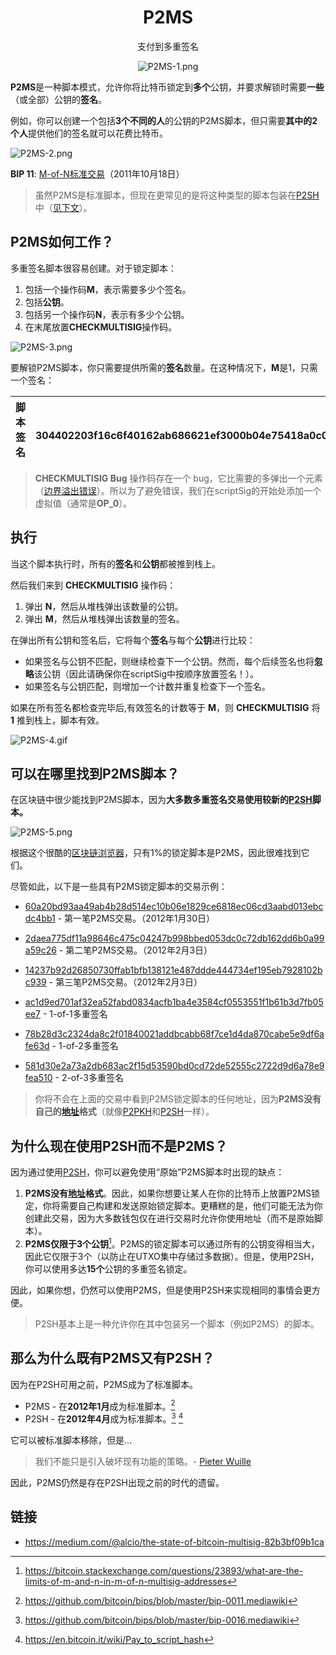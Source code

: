 # <center>P2MS</center>
<center>支付到多重签名

![P2MS-1.png](img/P2MS-1%20(1).png)</center>

**P2MS**是一种脚本模式，允许你将比特币锁定到**多个**公钥，并要求解锁时需要**一些**（或全部）公钥的**签名**。

例如，你可以创建一个包括**3个不同的人**的公钥的P2MS脚本，但只需要**其中的2个人**提供他们的签名就可以花费比特币。

![P2MS-2.png](img/P2MS-2%20(1).png)

**BIP 11**: [M-of-N标准交易](https://github.com/bitcoin/bips/blob/master/bip-0011.mediawiki)（2011年10月18日）

>虽然P2MS是标准脚本，但现在更常见的是将这种类型的脚本包装在[P2SH](../P2SH/P2SH.md)中（[见下文](#为什么我们现在使用p2sh而不是p2ms)）。

## P2MS如何工作？
多重签名脚本很容易创建。对于锁定脚本：

1. 包括一个操作码**M**，表示需要多少个签名。
2. 包括**公钥**。
3. 包括另一个操作码**N**，表示有多少个公钥。
4. 在末尾放置**CHECKMULTISIG**操作码。

![P2MS-3.png](img/P2MS-3.png)

要解锁P2MS脚本，你只需要提供所需的**签名**数量。在这种情况下，**M**是1，只需一个签名：

|脚本签名|OP_0 304402203f16c6f40162ab686621ef3000b04e75418a0c0cb2d8aebeac894ae360ac1e780220ddc15ecdfc3507ac48e1681a33eb60996631bf6bf5bc0a0682c4db743ce7ca2b01|
|---|---|

>**CHECKMULTISIG Bug** 操作码存在一个 bug，它比需要的多弹出一个元素（[边界溢出错误](https://stackoverflow.com/questions/2939869/what-is-exactly-the-off-by-one-errors-in-the-while-loop)）。所以为了避免错误，我们在scriptSig的开始处添加一个虚拟值（通常是**OP_0**）。

## 执行
当这个脚本执行时，所有的**签名**和**公钥**都被推到栈上。

然后我们来到 **CHECKMULTISIG** 操作码：

1. 弹出 **N**，然后从堆栈弹出该数量的公钥。
2. 弹出 **M**，然后从堆栈弹出该数量的签名。

在弹出所有公钥和签名后，它将每个**签名**与每个**公钥**进行比较：

* 如果签名与公钥不匹配，则继续检查下一个公钥。然而，每个后续签名也将**忽略**该公钥（因此请确保你在scriptSig中按顺序放置签名！）。
* 如果签名与公钥匹配，则增加一个计数并重复检查下一个签名。

如果在所有签名都检查完毕后,有效签名的计数等于 **M**，则 **CHECKMULTISIG** 将 **1** 推到栈上，脚本有效。

![P2MS-4.gif](img/P2PMS-4%20(1).gif)

## 可以在哪里找到P2MS脚本？
在区块链中很少能找到P2MS脚本，因为**大多数多重签名交易使用较新的[P2SH](../P2SH/P2SH.md)脚本。**

![P2MS-5.png](img/P2MS-5%20(1).png)

根据这个很酷的[区块链浏览器](https://webbtc.com/stats)，只有1%的锁定脚本是P2MS，因此很难找到它们。

尽管如此，以下是一些具有P2MS锁定脚本的交易示例：

* [60a20bd93aa49ab4b28d514ec10b06e1829ce6818ec06cd3aabd013ebcdc4bb1](https://learnmeabitcoin.com/explorer/transaction/60a20bd93aa49ab4b28d514ec10b06e1829ce6818ec06cd3aabd013ebcdc4bb1) - 第一笔P2MS交易。（2012年1月30日）
* [2daea775df11a98646c475c04247b998bbed053dc0c72db162dd6b0a99a59c26](https://learnmeabitcoin.com/explorer/transaction/2daea775df11a98646c475c04247b998bbed053dc0c72db162dd6b0a99a59c26) - 第二笔P2MS交易。（2012年2月3日）
* [14237b92d26850730ffab1bfb138121e487ddde444734ef195eb7928102bc939](https://learnmeabitcoin.com/explorer/transaction/14237b92d26850730ffab1bfb138121e487ddde444734ef195eb7928102bc939) - 第三笔P2MS交易。（2012年2月3日）


* [ac1d9ed701af32ea52fabd0834acfb1ba4e3584cf0553551f1b61b3d7fb05ee7](https://learnmeabitcoin.com/explorer/transaction/ac1d9ed701af32ea52fabd0834acfb1ba4e3584cf0553551f1b61b3d7fb05ee7) - 1-of-1多重签名
* [78b28d3c2324da8c2f01840021addbcabb68f7ce1d4da870cabe5e9df6afe63d](https://learnmeabitcoin.com/explorer/transaction/78b28d3c2324da8c2f01840021addbcabb68f7ce1d4da870cabe5e9df6afe63d) - 1-of-2多重签名
* [581d30e2a73a2db683ac2f15d53590bd0cd72de52555c2722d9d6a78e9fea510](https://learnmeabitcoin.com/explorer/transaction/581d30e2a73a2db683ac2f15d53590bd0cd72de52555c2722d9d6a78e9fea510) - 2-of-3多重签名

>你将不会在上面的交易中看到P2MS锁定脚本的任何地址，因为**P2MS没有自己的[地址](../../Keys/Address/Address.md)格式**（就像[P2PKH](../P2PKH/P2PKH.md)和[P2SH](../P2SH/P2SH.md)一样）。

## 为什么现在使用P2SH而不是P2MS？

因为通过使用[P2SH](../P2SH/P2SH.md)，你可以避免使用“原始”P2MS脚本时出现的缺点：

1. **P2MS没有[地址](../../Keys/Address/Address.md)格式**。因此，如果你想要让某人在你的比特币上放置P2MS锁定，你将需要自己构建和发送原始锁定脚本。更糟糕的是，他们可能无法为你创建此交易，因为大多数钱包仅在进行交易时允许你使用地址（而不是原始脚本）。
2. **P2MS仅限于3个公钥**[^1]。P2MS的锁定脚本可以通过所有的公钥变得相当大，因此它仅限于3个（以防止在UTXO集中存储过多数据）。但是，使用P2SH，你可以使用多达**15个**公钥的多重签名锁定。
   
因此，如果你想，仍然可以使用P2MS，但是使用P2SH来实现相同的事情会更方便。

>P2SH基本上是一种允许你在其中包装另一个脚本（例如P2MS）的脚本。

## 那么为什么既有P2MS又有P2SH？

因为在P2SH可用之前，P2MS成为了标准脚本。

* P2MS - 在**2012年1月**成为标准脚本。[^2]
* P2SH - 在**2012年4月**成为标准脚本。[^3] [^4]

它可以被标准脚本移除，但是…

>我们不能只是引入破坏现有功能的策略。- [Pieter Wuille](https://twitter.com/pwuille)

因此，P2MS仍然是存在P2SH出现之前的时代的遗留。

## 链接
* https://medium.com/@alcio/the-state-of-bitcoin-multisig-82b3bf09b1ca

[^1]:https://bitcoin.stackexchange.com/questions/23893/what-are-the-limits-of-m-and-n-in-m-of-n-multisig-addresses
[^2]:https://github.com/bitcoin/bips/blob/master/bip-0011.mediawiki
[^3]:https://github.com/bitcoin/bips/blob/master/bip-0016.mediawiki
[^4]:https://en.bitcoin.it/wiki/Pay_to_script_hash